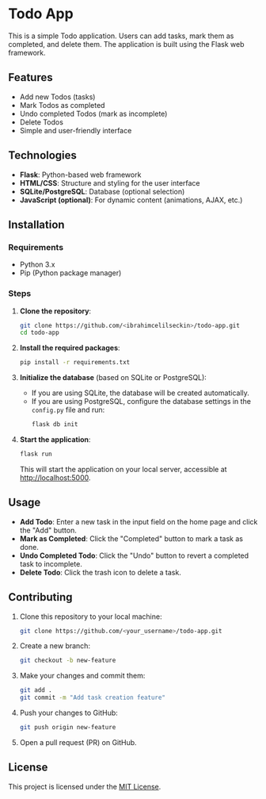 # Todo App

This is a simple Todo application. Users can add tasks, mark them as completed, and delete them. The application is built using the Flask web framework.

## Features

- Add new Todos (tasks)
- Mark Todos as completed
- Undo completed Todos (mark as incomplete)
- Delete Todos
- Simple and user-friendly interface

## Technologies

- **Flask**: Python-based web framework
- **HTML/CSS**: Structure and styling for the user interface
- **SQLite/PostgreSQL**: Database (optional selection)
- **JavaScript (optional)**: For dynamic content (animations, AJAX, etc.)

## Installation

### Requirements

- Python 3.x
- Pip (Python package manager)

### Steps

1. **Clone the repository**:
    ```bash
    git clone https://github.com/<ibrahimcelilseckin>/todo-app.git
    cd todo-app
    ```

2. **Install the required packages**:
    ```bash
    pip install -r requirements.txt
    ```

3. **Initialize the database** (based on SQLite or PostgreSQL):
    - If you are using SQLite, the database will be created automatically.
    - If you are using PostgreSQL, configure the database settings in the `config.py` file and run:
      ```bash
      flask db init
      ```

4. **Start the application**:
    ```bash
    flask run
    ```

    This will start the application on your local server, accessible at [http://localhost:5000](http://localhost:5000).

## Usage

- **Add Todo**: Enter a new task in the input field on the home page and click the "Add" button.
- **Mark as Completed**: Click the "Completed" button to mark a task as done.
- **Undo Completed Todo**: Click the "Undo" button to revert a completed task to incomplete.
- **Delete Todo**: Click the trash icon to delete a task.

## Contributing

1. Clone this repository to your local machine:
    ```bash
    git clone https://github.com/<your_username>/todo-app.git
    ```

2. Create a new branch:
    ```bash
    git checkout -b new-feature
    ```

3. Make your changes and commit them:
    ```bash
    git add .
    git commit -m "Add task creation feature"
    ```

4. Push your changes to GitHub:
    ```bash
    git push origin new-feature
    ```

5. Open a pull request (PR) on GitHub.

## License

This project is licensed under the [MIT License](LICENSE).
